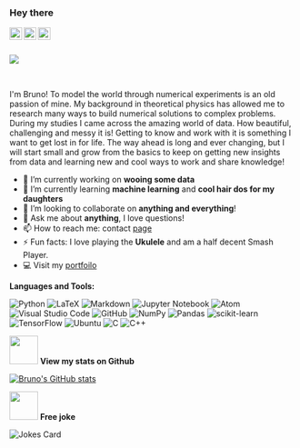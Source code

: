 <!--
**BrunoBVR/BrunoBVR** is a ✨ _special_ ✨ repository because its `README.md` (this file) appears on your GitHub profile.
-->

### Hey there <img src="https://media.giphy.com/media/hvRJCLFzcasrR4ia7z/giphy.gif" width="5px">

<a target="_blank" href="https://www.linkedin.com/in/bruno-vieira-ribeiro-ph-d-a1b1b259/">
  <img align="left" alt="LinkdeIN" width="22px" src="https://cdn.jsdelivr.net/npm/simple-icons@v3/icons/linkedin.svg" />
</a>
<a target="_blank" href="https://api.whatsapp.com/send?phone=5561982306276">
  <img align="left" alt="Whatsapp" width="22px" src="https://cdn.jsdelivr.net/npm/simple-icons@v3/icons/whatsapp.svg" />
</a>
<a target="_blank" href="mailto:bruno64bits@gmail.com">
  <img align="left" alt="Gmail" width="22px" src="https://cdn.jsdelivr.net/npm/simple-icons@v3/icons/gmail.svg" />
</a>
</br>
</br>

![](https://visitor-badge.glitch.me/badge?page_id=BrunoBVR.BrunoBVR)

<br />

I'm Bruno! To model the world through numerical experiments is an old passion of mine. My background in theoretical physics has allowed me to research many ways to build numerical solutions to complex problems. During my studies I came across the amazing world of data. How beautiful, challenging and messy it is! Getting to know and work with it is something I want to get lost in for life. The way ahead is long and ever changing, but I will start small and grow from the basics to keep on getting new insights from data and learning new and cool ways to work and share knowledge!


- 🔭 I’m currently working on **wooing some data**
- 🌱 I’m currently learning **machine learning** and **cool hair dos for my daughters**
- 👯 I’m looking to collaborate on **anything and everything**!
- 💬 Ask me about **anything**, I love questions!
- 📫 How to reach me: contact [page](https://brunobvr.github.io/my_portfolio/contact/)
- ⚡ Fun facts: I love playing the **Ukulele** and am a half decent Smash Player.
- :computer: Visit my [portfoilo](https://brunobvr.github.io/my_portfolio/)

**Languages and Tools:**  

<!-- Badhges from https://github.com/Ileriayo/markdown-badges -->
![Python](https://img.shields.io/badge/python-3670A0?style=for-the-badge&logo=python&logoColor=ffdd54)
![LaTeX](https://img.shields.io/badge/latex-%23008080.svg?style=for-the-badge&logo=latex&logoColor=white)
![Markdown](https://img.shields.io/badge/markdown-%23000000.svg?style=for-the-badge&logo=markdown&logoColor=white)
![Jupyter Notebook](https://img.shields.io/badge/jupyter-%23FA0F00.svg?style=for-the-badge&logo=jupyter&logoColor=white)
![Atom](https://img.shields.io/badge/Atom-%2366595C.svg?style=for-the-badge&logo=atom&logoColor=white)
![Visual Studio Code](https://img.shields.io/badge/VisualStudioCode-0078d7.svg?style=for-the-badge&logo=visual-studio-code&logoColor=white)
![GitHub](https://img.shields.io/badge/github-%23121011.svg?style=for-the-badge&logo=github&logoColor=white)
![NumPy](https://img.shields.io/badge/numpy-%23013243.svg?style=for-the-badge&logo=numpy&logoColor=white)
![Pandas](https://img.shields.io/badge/pandas-%23150458.svg?style=for-the-badge&logo=pandas&logoColor=white)
![scikit-learn](https://img.shields.io/badge/scikit--learn-%23F7931E.svg?style=for-the-badge&logo=scikit-learn&logoColor=white)
![TensorFlow](https://img.shields.io/badge/TensorFlow-%23FF6F00.svg?style=for-the-badge&logo=TensorFlow&logoColor=white)
![Ubuntu](https://img.shields.io/badge/Ubuntu-E95420?style=for-the-badge&logo=ubuntu&logoColor=white)
![C](https://img.shields.io/badge/c-%2300599C.svg?style=for-the-badge&logo=c&logoColor=white)
![C++](https://img.shields.io/badge/c++-%2300599C.svg?style=for-the-badge&logo=c%2B%2B&logoColor=white)

<!-- [![Top Langs](https://github-readme-stats.vercel.app/api/top-langs/?username=BrunoBVR)](https://github.com/BrunoBVR/github-readme-stats) -->
<img src="https://media.giphy.com/media/drx7LzoilPgJwOI44r/giphy.gif" width="50"> **View my stats on Github** 

[![Bruno's GitHub stats](https://github-readme-stats.vercel.app/api?username=BrunoBVR)](https://github.com/BrunoBVR/github-readme-stats)

<img src="https://media.giphy.com/media/KnzrXjItvBhHpHuptZ/giphy.gif" width="50"> **Free joke**

![Jokes Card](https://readme-jokes.vercel.app/api)

